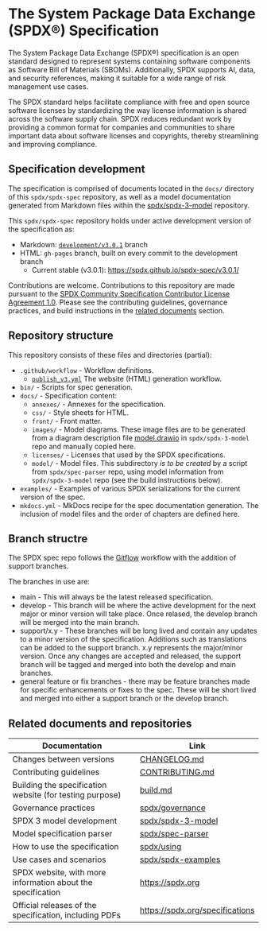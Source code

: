 # The System Package Data Exchange (SPDX®) Specification

The System Package Data Exchange (SPDX®) specification is an open standard
designed to represent systems containing software components as
Software Bill of Materials (SBOMs).
Additionally, SPDX supports AI, data, and security references,
making it suitable for a wide range of risk management use cases.

The SPDX standard helps facilitate compliance with free and open source
software licenses by standardizing the way license information is shared across
the software supply chain. SPDX reduces redundant work by providing a common
format for companies and communities to share important data about software
licenses and copyrights, thereby streamlining and improving compliance.

## Specification development

The specification is comprised of documents located in the `docs/` directory
of this `spdx/spdx-spec` repository, as well as a model documentation
generated from Markdown files within the
[spdx/spdx-3-model](https://github.com/spdx/spdx-3-model/) repository.

This `spdx/spdx-spec` repository holds under active development version
of the specification as:

- Markdown:
  [`development/v3.0.1`](https://github.com/spdx/spdx-spec/tree/development/v3.0.1/docs)
  branch
- HTML: `gh-pages` branch, built on every commit to the development branch
  - Current stable (v3.0.1): <https://spdx.github.io/spdx-spec/v3.0.1/>
<!--  - Development (v3.1): <https://spdx.github.io/spdx-spec/v3.1-draft/> -->

Contributions are welcome. Contributions to this repository are made pursuant to the
[SPDX Community Specification Contributor License Agreement 1.0](https://github.com/spdx/governance/blob/main/0._SPDX_Contributor_License_Agreement.md).
Please see the contributing guidelines, governance practices,
and build instructions in the
[related documents](#related-documents-and-repositories) section.

## Repository structure

This repository consists of these files and directories (partial):

- `.github/workflow` - Workflow definitions.
  - [`publish_v3.yml`](.github/workflows/publish_v3.yml)
    The website (HTML) generation workflow.
- `bin/` - Scripts for spec generation.
- `docs/` - Specification content:
  - `annexes/` - Annexes for the specification.
  - `css/` - Style sheets for HTML.
  - `front/` - Front matter.
  - `images/` - Model diagrams. These image files are to be generated from a
    diagram description file
    [model.drawio](https://github.com/spdx/spdx-3-model/blob/main/model.drawio)
    in `spdx/spdx-3-model` repo and manually copied here.
  - `licenses/` - Licenses that used by the SPDX specifications.
  - `model/` - Model files. This subdirectory _is to be created_ by a script
    from `spdx/spec-parser` repo, using model information from
    `spdx/spdx-3-model` repo (see the build instructions below).
- `examples/` - Examples of various SPDX serializations for the current version
  of the spec.
- `mkdocs.yml` - MkDocs recipe for the spec documentation generation. The
  inclusion of model files and the order of chapters are defined here.

## Branch structre

The SPDX spec repo follows the [Gitflow](https://www.atlassian.com/git/tutorials/comparing-workflows/gitflow-workflow) workflow with the addition of support branches.

The branches in use are:
- main - This will always be the latest released specification.
- develop - This branch will be where the active development for the next major or minor version will take place.  Once relased, the develop branch will be merged into the main branch.
- support/x.y - These branches will be long lived and contain any updates to a minor version of the specification.  Additions such as translations can be added to the support branch.  x.y represents the major/minor version.  Once any changes are accepted and released, the support branch will be tagged and merged into both the develop and main branches.
- general feature or fix branches - there may be feature branches made for specific enhancements or fixes to the spec.  These will be short lived and merged into either a support branch or the develop branch.

## Related documents and repositories

| Documentation | Link |
|---------|------|
| Changes between versions | [CHANGELOG.md](./CHANGELOG.md) |
| Contributing guidelines | [CONTRIBUTING.md](./CONTRIBUTING.md) |
| Building the specification website (for testing purpose) | [build.md](build.md) |
| Governance practices | [spdx/governance](https://github.com/spdx/governance/) |
| SPDX 3 model development | [spdx/spdx-3-model](https://github.com/spdx/spdx-3-model/) |
| Model specification parser | [spdx/spec-parser](https://github.com/spdx/spec-parser/) |
| How to use the specification | [spdx/using](https://github.com/spdx/using/) |
| Use cases and scenarios | [spdx/spdx-examples](https://github.com/spdx/spdx-examples/) |
| SPDX website, with more information about the specification | <https://spdx.org> |
| Official releases of the specification, including PDFs | <https://spdx.org/specifications> |
